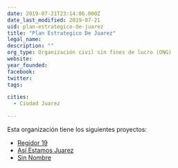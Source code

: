```yaml
---
date: 2019-07-21T23:14:06.000Z
date_last_modified: 2019-07-21
uid: plan-estrategico-de-juarez
title: "Plan Estrategico De Juarez"
legal_name: 
description: ""
org_type: Organización civil sin fines de lucro (ONG)
website: 
year_founded: 
facebook: 
twitter: 
tags:

cities: 
  - Ciudad Juarez

---
```


Esta organización tiene los siguientes proyectos:

- [Regidor 19](/proyectos/regidor-19)
- [Así Estamos Juarez](/proyectos/asi-estamos-juarez)
- [Sin Nombre](/proyectos/sin-nombre)
